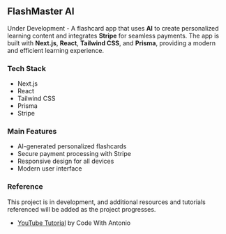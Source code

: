 ## FlashMaster AI

Under Development - A flashcard app that uses **AI** to create personalized learning content and integrates **Stripe** for seamless payments. The app is built with **Next.js**, **React**, **Tailwind CSS**, and **Prisma**, providing a modern and efficient learning experience.

### Tech Stack
- Next.js
- React
- Tailwind CSS
- Prisma
- Stripe

### Main Features
- AI-generated personalized flashcards
- Secure payment processing with Stripe
- Responsive design for all devices
- Modern user interface

### Reference
This project is in development, and additional resources and tutorials referenced will be added as the project progresses.

- [YouTube Tutorial](https://www.youtube.com/watch?v=ffJ38dBzrlY&t=5981s&ab_channel=CodeWithAntonio) by Code With Antonio